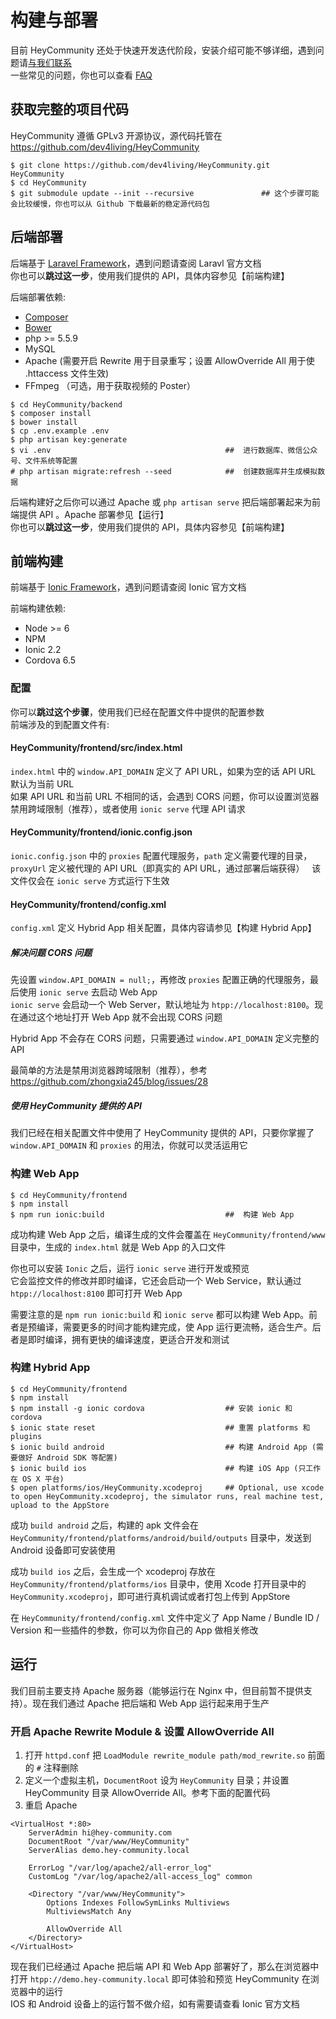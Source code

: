 # 构建与部署

目前 HeyCommunity 还处于快速开发迭代阶段，安装介绍可能不够详细，遇到问题请[与我们联系](../other/contact.html)   
一些常见的问题，你也可以查看 [FAQ](/support/faq.md)


## 获取完整的项目代码

HeyCommunity 遵循 GPLv3 开源协议，源代码托管在 https://github.com/dev4living/HeyCommunity

```
$ git clone https://github.com/dev4living/HeyCommunity.git HeyCommunity
$ cd HeyCommunity
$ git submodule update --init --recursive               ## 这个步骤可能会比较缓慢，你也可以从 Github 下载最新的稳定源代码包
```


## 后端部署

后端基于 [Laravel Framework](http://laravel.com)，遇到问题请查阅 Laravl 官方文档   
你也可以**跳过这一步**，使用我们提供的 API，具体内容参见【前端构建】

后端部署依赖: 
- [Composer](http://www.phpcomposer.com)
- [Bower](https://bower.io)
- php >= 5.5.9
- MySQL
- Apache (需要开启 Rewrite 用于目录重写；设置 AllowOverride All 用于使 .httaccess 文件生效)
- FFmpeg （可选，用于获取视频的 Poster）

```
$ cd HeyCommunity/backend
$ composer install
$ bower install
$ cp .env.example .env
$ php artisan key:generate
$ vi .env                                       ##  进行数据库、微信公众号、文件系统等配置
# php artisan migrate:refresh --seed            ##  创建数据库并生成模拟数据
```

后端构建好之后你可以通过 Apache 或 `php artisan serve` 把后端部署起来为前端提供 API 。Apache 部署参见【运行】   
你也可以**跳过这一步**，使用我们提供的 API，具体内容参见【前端构建】



## 前端构建

前端基于 [Ionic Framework](http://ionicframework.com)，遇到问题请查阅 Ionic 官方文档

前端构建依赖:
- Node >= 6
- NPM
- Ionic 2.2
- Cordova 6.5


### 配置

你可以**跳过这个步骤**，使用我们已经在配置文件中提供的配置参数   
前端涉及的到配置文件有:

#### HeyCommunity/frontend/src/index.html
`index.html` 中的 `window.API_DOMAIN` 定义了 API URL，如果为空的话 API URL 默认为当前 URL   
如果 API URL 和当前 URL 不相同的话，会遇到 CORS 问题，你可以设置浏览器禁用跨域限制（推荐），或者使用 `ionic serve` 代理 API 请求   

#### HeyCommunity/frontend/ionic.config.json
`ionic.config.json` 中的 `proxies` 配置代理服务，`path` 定义需要代理的目录，`proxyUrl` 定义被代理的 API URL（即真实的 API URL，通过部署后端获得）   
该文件仅会在 `ionic serve` 方式运行下生效   

#### HeyCommunity/frontend/config.xml
`config.xml` 定义 Hybrid App 相关配置，具体内容请参见【构建 Hybrid App】

##### 解决问题 CORS 问题
先设置 `window.API_DOMAIN = null;`，再修改 `proxies` 配置正确的代理服务，最后使用 `ionic serve` 去启动 Web App   
`ionic serve` 会启动一个 Web Server，默认地址为 `htpp://localhost:8100`。现在通过这个地址打开 Web App 就不会出现 CORS 问题

Hybrid App 不会存在 CORS 问题，只需要通过 `window.API_DOMAIN` 定义完整的 API

最简单的方法是禁用浏览器跨域限制（推荐），参考 https://github.com/zhongxia245/blog/issues/28

##### 使用 HeyCommunity 提供的 API
我们已经在相关配置文件中使用了 HeyCommunity 提供的 API，只要你掌握了 `window.API_DOMAIN` 和 `proxies` 的用法，你就可以灵活运用它


### 构建 Web App
```
$ cd HeyCommunity/frontend
$ npm install
$ npm run ionic:build                           ##  构建 Web App
```

成功构建 Web App 之后，编译生成的文件会覆盖在 `HeyCommunity/frontend/www` 目录中，生成的 `index.html` 就是 Web App 的入口文件

你也可以安装 `Ionic` 之后，运行 `ionic serve` 进行开发或预览   
它会监控文件的修改并即时编译，它还会启动一个 Web Service，默认通过 `htpp://localhost:8100` 即可打开 Web App

需要注意的是 `npm run ionic:build` 和 `ionic serve` 都可以构建 Web App。前者是预编译，需要更多的时间才能构建完成，使 App 运行更流畅，适合生产。后者是即时编译，拥有更快的编译速度，更适合开发和测试


### 构建 Hybrid App

```
$ cd HeyCommunity/frontend
$ npm install
$ npm install -g ionic cordova                  ## 安装 ionic 和 cordova
$ ionic state reset                             ## 重置 platforms 和 plugins
$ ionic build android                           ## 构建 Android App (需要做好 Android SDK 等配置)
$ ionic build ios                               ## 构建 iOS App (只工作在 OS X 平台)
$ open platforms/ios/HeyCommunity.xcodeproj     ## Optional, use xcode to open HeyCommunity.xcodeproj, the simulator runs, real machine test, upload to the AppStore
```

成功 `build android` 之后，构建的 apk 文件会在 `HeyCommunity/frontend/platforms/android/build/outputs` 目录中，发送到 Android 设备即可安装使用   

成功 `build ios` 之后，会生成一个 xcodeproj 存放在 `HeyCommunity/frontend/platforms/ios` 目录中，使用 Xcode 打开目录中的 `HeyCommunity.xcodeproj`，即可进行真机调试或者打包上传到 AppStore

在 `HeyCommunity/frontend/config.xml` 文件中定义了 App Name / Bundle ID / Version 和一些插件的参数，你可以为你自己的 App 做相关修改


## 运行

我们目前主要支持 Apache 服务器（能够运行在 Nginx 中，但目前暂不提供支持）。现在我们通过 Apache 把后端和 Web App 运行起来用于生产

### 开启 Apache Rewrite Module & 设置 AllowOverride All
1. 打开 `httpd.conf` 把 `LoadModule rewrite_module path/mod_rewrite.so` 前面的 `#` 注释删除   
2. 定义一个虚拟主机，`DocumentRoot` 设为 `HeyCommunity` 目录；并设置 HeyCommunity 目录 AllowOverride All。参考下面的配置代码
3. 重启 Apache

```
<VirtualHost *:80>
    ServerAdmin hi@hey-community.com
    DocumentRoot "/var/www/HeyCommunity"
    ServerAlias demo.hey-community.local

    ErrorLog "/var/log/apache2/all-error_log"
    CustomLog "/var/log/apache2/all-access_log" common

    <Directory "/var/www/HeyCommunity">
        Options Indexes FollowSymLinks Multiviews
        MultiviewsMatch Any

        AllowOverride All
    </Directory>
</VirtualHost>
```

现在我们已经通过 Apache 把后端 API 和 Web App 部署好了，那么在浏览器中打开 `htpp://demo.hey-community.local` 即可体验和预览 HeyCommunity 在浏览器中的运行   
IOS 和 Android 设备上的运行暂不做介绍，如有需要请查看 Ionic 官方文档
